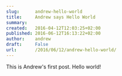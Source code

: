 ```yaml
---
slug:      andrew-hello-world
title:     Andrew says Hello World
summary:
created:   2016-04-12T12:03:25+02:00
published: 2016-06-12T16:13:22+02:00
author:    andrew
draft:     False
url:       /2016/06/12/andrew-hello-world/
---
```

This is Andrew's first post. Hello world!

